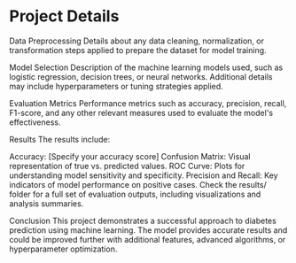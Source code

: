 # Project Details
Data Preprocessing
Details about any data cleaning, normalization, or transformation steps applied to prepare the dataset for model training.

Model Selection
Description of the machine learning models used, such as logistic regression, decision trees, or neural networks. Additional details may include hyperparameters or tuning strategies applied.

Evaluation Metrics
Performance metrics such as accuracy, precision, recall, F1-score, and any other relevant measures used to evaluate the model's effectiveness.

Results
The results include:

Accuracy: [Specify your accuracy score]
Confusion Matrix: Visual representation of true vs. predicted values.
ROC Curve: Plots for understanding model sensitivity and specificity.
Precision and Recall: Key indicators of model performance on positive cases.
Check the results/ folder for a full set of evaluation outputs, including visualizations and analysis summaries.

Conclusion
This project demonstrates a successful approach to diabetes prediction using machine learning. The model provides accurate results and could be improved further with additional features, advanced algorithms, or hyperparameter optimization.
